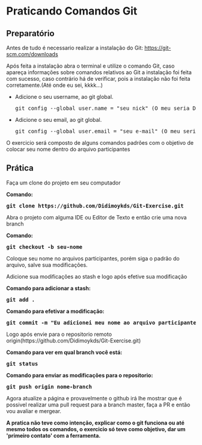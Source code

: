 <h1>Praticando Comandos Git</h1>
<h2><b>Preparatório</b></h2>
<p>Antes de tudo é necessario realizar a instalação do Git: <a href="https://git-scm.com/downloads">https://git-scm.com/downloads</a></p>
<p>Após feita a instalação abra o terminal e utilize o comando Git, caso apareça informações sobre comandos relativos ao Git a instalação foi feita com sucesso, caso contrário há de verificar, pois a instalação não foi feita corretamente.(Até onde eu sei, kkkk...)</p>

<ul>
  <li>Adicione o seu username, ao git global.</li>
  <pre>git config --global user.name = "seu nick" (O meu seria Didimoykds)</pre>
  <li>Adicione o seu email, ao git global.</li>
  <pre>git config --global user.email = "seu e-mail" (O meu seria didimoykds@gmail.com)</pre>
</ul>
<p>O exercicio será composto de alguns comandos padrões com o objetivo de colocar seu nome dentro do arquivo participantes</p>

<h2><b>Prática</b></h2>
<p>Faça um clone do projeto em seu computador</p>
<b>Comando: <pre>git clone https://github.com/Didimoykds/Git-Exercise.git</pre></b>
<p>Abra o projeto com alguma IDE ou Editor de Texto e então crie uma nova branch</p>
<b>Comando: <pre>git checkout -b seu-nome</pre></b>
<p>Coloque seu nome no arquivos participantes, porém siga o padrão do arquivo, salve sua modificações.</p>
<p>Adicione sua modificações ao stash e logo após efetive sua modificação</p>
<b>Comando para adicionar a stash: <pre>git add .</pre></b>
<b>Comando para efetivar a modificação: <pre>git commit -m "Eu adicionei meu nome ao arquivo participantes.md"</pre></b>
<p>Logo após envie para o repositorio remoto origin(https://github.com/Didimoykds/Git-Exercise.git)</p>
<b>Comando para ver em qual branch você está: <pre>git status</pre></b>
<b>Comando para enviar as modificações para o repositorio: <pre>git push origin nome-branch</pre></b>
<p>Agora atualize a página e provavelmente o github irá lhe mostrar que é possivel realizar uma pull request para a branch master, faça a PR e então vou avaliar e mergear.</p>

<b>A pratica não teve como intenção, explicar como o git funciona ou até mesmo todos os comandos, o exercicio só teve como objetivo, dar um 'primeiro contato' com a ferramenta.</b>





